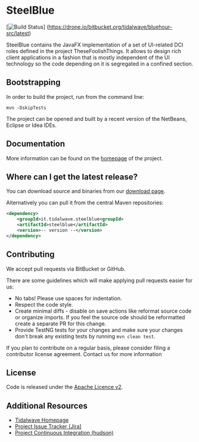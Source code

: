 SteelBlue
================================

[![Build Status](https://drone.io/bitbucket.org/tidalwave/bluehour-src/status.png)]
(https://drone.io/bitbucket.org/tidalwave/bluehour-src/latest)

SteelBlue contains the JavaFX implementation of a set of UI-related DCI roles defined in the project
TheseFoolishThings. It allows to design rich client applications in a fashion that is mostly independent of the
UI technology so the code depending on it is segregated in a confined section.


Bootstrapping
-------------

In order to build the project, run from the command line:

```mvn -DskipTests```

The project can be opened and built by a recent version of the NetBeans, Eclipse or Idea IDEs.


Documentation
-------------

More information can be found on the [homepage](http://steelblue.tidalwave.it) of the project.


Where can I get the latest release?
-----------------------------------
You can download source and binaries from our [download page](https://bitbucket.org/tidalwave/steelblue-src/src).

Alternatively you can pull it from the central Maven repositories:

```xml
<dependency>
    <groupId>it.tidalwave.steelblue<groupId>
    <artifactId>steelblue</artifactId>
    <version>-- version --</version>
</dependency>
```


Contributing
------------

We accept pull requests via BitBucket or GitHub.

There are some guidelines which will make applying pull requests easier for us:
* No tabs! Please use spaces for indentation.
* Respect the code style.
* Create minimal diffs - disable on save actions like reformat source code or organize imports. If you feel the source
  ode should be reformatted create a separate PR for this change.
* Provide TestNG tests for your changes and make sure your changes don't break any existing tests by running
```mvn clean test```.

If you plan to contribute on a regular basis, please consider filing a contributor license agreement. Contact us for
 more information


License
-------
Code is released under the [Apache Licence v2](https://www.apache.org/licenses/LICENSE-2.0.txt).


Additional Resources
--------------------

* [Tidalwave Homepage](http://tidalwave.it)
* [Project Issue Tracker (Jira)](http://services.tidalwave.it/jira/browse/STB)
* [Project Continuous Integration (hudson)](http://ci.tidalwave.it/ci/view/)

